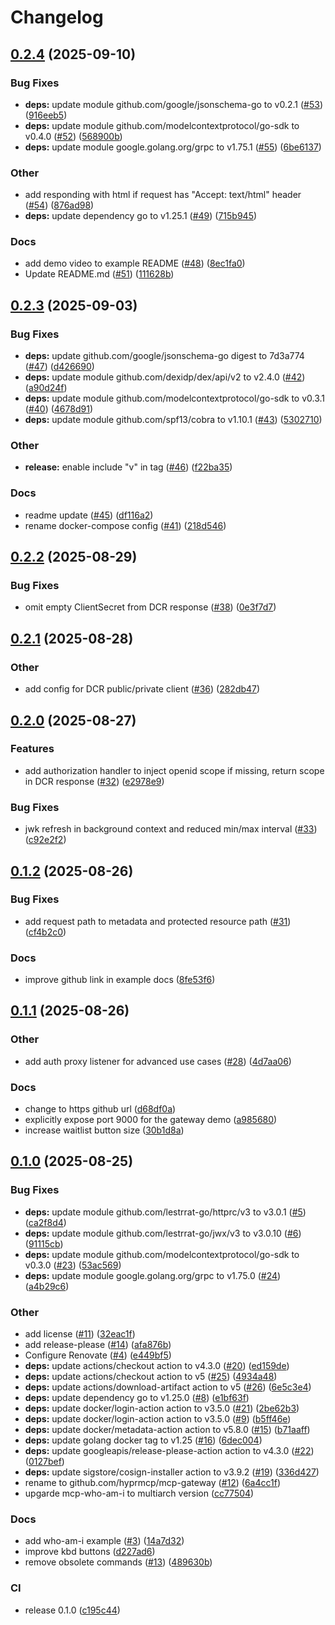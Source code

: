 # Changelog

## [0.2.4](https://github.com/hyprmcp/mcp-gateway/compare/v0.2.3...v0.2.4) (2025-09-10)


### Bug Fixes

* **deps:** update module github.com/google/jsonschema-go to v0.2.1 ([#53](https://github.com/hyprmcp/mcp-gateway/issues/53)) ([916eeb5](https://github.com/hyprmcp/mcp-gateway/commit/916eeb5a4312177c369c3d91c5d0011aa7fba800))
* **deps:** update module github.com/modelcontextprotocol/go-sdk to v0.4.0 ([#52](https://github.com/hyprmcp/mcp-gateway/issues/52)) ([568900b](https://github.com/hyprmcp/mcp-gateway/commit/568900b8829f14cb80e501563ac9c9a5932a4b53))
* **deps:** update module google.golang.org/grpc to v1.75.1 ([#55](https://github.com/hyprmcp/mcp-gateway/issues/55)) ([6be6137](https://github.com/hyprmcp/mcp-gateway/commit/6be6137374e81b473aa77f6d4311ec0056b05b16))


### Other

* add responding with html if request has "Accept: text/html" header ([#54](https://github.com/hyprmcp/mcp-gateway/issues/54)) ([876ad98](https://github.com/hyprmcp/mcp-gateway/commit/876ad98a7fdff6ed042a575ce65eb83faa413a54))
* **deps:** update dependency go to v1.25.1 ([#49](https://github.com/hyprmcp/mcp-gateway/issues/49)) ([715b945](https://github.com/hyprmcp/mcp-gateway/commit/715b945d4ae01ffc86d4420c2e65d0cc5266ef0d))


### Docs

* add demo video to example README ([#48](https://github.com/hyprmcp/mcp-gateway/issues/48)) ([8ec1fa0](https://github.com/hyprmcp/mcp-gateway/commit/8ec1fa08a7b78a99cbea93b8670298c7107ec390))
* Update README.md ([#51](https://github.com/hyprmcp/mcp-gateway/issues/51)) ([111628b](https://github.com/hyprmcp/mcp-gateway/commit/111628b7197b9ddf71dab1cb0cac63f159b9499f))

## [0.2.3](https://github.com/hyprmcp/mcp-gateway/compare/0.2.2...v0.2.3) (2025-09-03)


### Bug Fixes

* **deps:** update github.com/google/jsonschema-go digest to 7d3a774 ([#47](https://github.com/hyprmcp/mcp-gateway/issues/47)) ([d426690](https://github.com/hyprmcp/mcp-gateway/commit/d426690a6528f8ba3837a00e6743712782afd7a3))
* **deps:** update module github.com/dexidp/dex/api/v2 to v2.4.0 ([#42](https://github.com/hyprmcp/mcp-gateway/issues/42)) ([a90d24f](https://github.com/hyprmcp/mcp-gateway/commit/a90d24f2b69a3ac74daa57ea02bbc3840a3b0d73))
* **deps:** update module github.com/modelcontextprotocol/go-sdk to v0.3.1 ([#40](https://github.com/hyprmcp/mcp-gateway/issues/40)) ([4678d91](https://github.com/hyprmcp/mcp-gateway/commit/4678d91a4a36ea63241cdf9c54eb42fa8c9d4ff3))
* **deps:** update module github.com/spf13/cobra to v1.10.1 ([#43](https://github.com/hyprmcp/mcp-gateway/issues/43)) ([5302710](https://github.com/hyprmcp/mcp-gateway/commit/5302710d5237e0ab16c13a3f6e7bef38e0cc6c9c))


### Other

* **release:** enable include "v" in tag ([#46](https://github.com/hyprmcp/mcp-gateway/issues/46)) ([f22ba35](https://github.com/hyprmcp/mcp-gateway/commit/f22ba35de8bd58ff6bbd874afcc7d6be709990d7))


### Docs

* readme update ([#45](https://github.com/hyprmcp/mcp-gateway/issues/45)) ([df116a2](https://github.com/hyprmcp/mcp-gateway/commit/df116a21de12d7892423b4e5141bff90fa9e0839))
* rename docker-compose config ([#41](https://github.com/hyprmcp/mcp-gateway/issues/41)) ([218d546](https://github.com/hyprmcp/mcp-gateway/commit/218d546ade7b756c79c9bd65f6c851d6977794d6))

## [0.2.2](https://github.com/hyprmcp/mcp-gateway/compare/0.2.1...0.2.2) (2025-08-29)


### Bug Fixes

* omit empty ClientSecret from DCR response ([#38](https://github.com/hyprmcp/mcp-gateway/issues/38)) ([0e3f7d7](https://github.com/hyprmcp/mcp-gateway/commit/0e3f7d7f252519d0cc134c00ae269d9555937d53))

## [0.2.1](https://github.com/hyprmcp/mcp-gateway/compare/0.2.0...0.2.1) (2025-08-28)


### Other

* add config for DCR public/private client ([#36](https://github.com/hyprmcp/mcp-gateway/issues/36)) ([282db47](https://github.com/hyprmcp/mcp-gateway/commit/282db47db602f3f48fcf773af29f3bc96a71ef47))

## [0.2.0](https://github.com/hyprmcp/mcp-gateway/compare/0.1.2...0.2.0) (2025-08-27)


### Features

* add authorization handler to inject openid scope if missing, return scope in DCR response ([#32](https://github.com/hyprmcp/mcp-gateway/issues/32)) ([e2978e9](https://github.com/hyprmcp/mcp-gateway/commit/e2978e912bc0c841be15318ad807af8def8e2068))


### Bug Fixes

* jwk refresh in background context and reduced min/max interval ([#33](https://github.com/hyprmcp/mcp-gateway/issues/33)) ([c92e2f2](https://github.com/hyprmcp/mcp-gateway/commit/c92e2f250584cd759e61786081f931f42e1cd450))

## [0.1.2](https://github.com/hyprmcp/mcp-gateway/compare/0.1.1...0.1.2) (2025-08-26)


### Bug Fixes

* add request path to metadata and protected resource path ([#31](https://github.com/hyprmcp/mcp-gateway/issues/31)) ([cf4b2c0](https://github.com/hyprmcp/mcp-gateway/commit/cf4b2c04d7913c6ac66bfd4211b5983e33f3324c))


### Docs

* improve github link in example docs ([8fe53f6](https://github.com/hyprmcp/mcp-gateway/commit/8fe53f6b71072b36fd3d26e0974fee193bba8ab9))

## [0.1.1](https://github.com/hyprmcp/mcp-gateway/compare/0.1.0...0.1.1) (2025-08-26)


### Other

* add auth proxy listener for advanced use cases ([#28](https://github.com/hyprmcp/mcp-gateway/issues/28)) ([4d7aa06](https://github.com/hyprmcp/mcp-gateway/commit/4d7aa06d50ee0f9f2e7d227cd913c3ab79e4b484))


### Docs

* change to https github url ([d68df0a](https://github.com/hyprmcp/mcp-gateway/commit/d68df0a7ff6b4d43da13884bf5263f9ee033112d))
* explicitly expose port 9000 for the gateway demo ([a985680](https://github.com/hyprmcp/mcp-gateway/commit/a98568038da502e9352b8e54098c7b33a9abda00))
* increase waitlist button size ([30b1d8a](https://github.com/hyprmcp/mcp-gateway/commit/30b1d8ad03facd53be21b8fdf254e9a91f80bf07))

## [0.1.0](https://github.com/hyprmcp/mcp-gateway/compare/0.1.0-alpha.6...0.1.0) (2025-08-25)


### Bug Fixes

* **deps:** update module github.com/lestrrat-go/httprc/v3 to v3.0.1 ([#5](https://github.com/hyprmcp/mcp-gateway/issues/5)) ([ca2f8d4](https://github.com/hyprmcp/mcp-gateway/commit/ca2f8d47b7faec572029b86e76f27b7674e63f77))
* **deps:** update module github.com/lestrrat-go/jwx/v3 to v3.0.10 ([#6](https://github.com/hyprmcp/mcp-gateway/issues/6)) ([91115cb](https://github.com/hyprmcp/mcp-gateway/commit/91115cb5c4ded8539b081b4530d850cff96e465c))
* **deps:** update module github.com/modelcontextprotocol/go-sdk to v0.3.0 ([#23](https://github.com/hyprmcp/mcp-gateway/issues/23)) ([53ac569](https://github.com/hyprmcp/mcp-gateway/commit/53ac5693166321d7ac75fed84d7b7dfb1e0cfd3b))
* **deps:** update module google.golang.org/grpc to v1.75.0 ([#24](https://github.com/hyprmcp/mcp-gateway/issues/24)) ([a4b29c6](https://github.com/hyprmcp/mcp-gateway/commit/a4b29c6969f0a398f93ddcd8b9ba9377ad691e7c))


### Other

* add license ([#11](https://github.com/hyprmcp/mcp-gateway/issues/11)) ([32eac1f](https://github.com/hyprmcp/mcp-gateway/commit/32eac1f321cf9c9005f26f349d3620ef1299c872))
* add release-please ([#14](https://github.com/hyprmcp/mcp-gateway/issues/14)) ([afa876b](https://github.com/hyprmcp/mcp-gateway/commit/afa876b6458bf08ae0bd5ac30caf827cd12f3a36))
* Configure Renovate ([#4](https://github.com/hyprmcp/mcp-gateway/issues/4)) ([e449bf5](https://github.com/hyprmcp/mcp-gateway/commit/e449bf5575cc9de5afb07b1d3fa095b2ca28b12a))
* **deps:** update actions/checkout action to v4.3.0 ([#20](https://github.com/hyprmcp/mcp-gateway/issues/20)) ([ed159de](https://github.com/hyprmcp/mcp-gateway/commit/ed159dec779e164a3bde1104cc059ec6f6033282))
* **deps:** update actions/checkout action to v5 ([#25](https://github.com/hyprmcp/mcp-gateway/issues/25)) ([4934a48](https://github.com/hyprmcp/mcp-gateway/commit/4934a48eb4787add1b44ff6f837ebc97414ded54))
* **deps:** update actions/download-artifact action to v5 ([#26](https://github.com/hyprmcp/mcp-gateway/issues/26)) ([6e5c3e4](https://github.com/hyprmcp/mcp-gateway/commit/6e5c3e4e409d5f47556647c792bbb2593ab13853))
* **deps:** update dependency go to v1.25.0 ([#8](https://github.com/hyprmcp/mcp-gateway/issues/8)) ([e1bf63f](https://github.com/hyprmcp/mcp-gateway/commit/e1bf63f5a17850f837b9a87690ecc55020f4a1f3))
* **deps:** update docker/login-action action to v3.5.0 ([#21](https://github.com/hyprmcp/mcp-gateway/issues/21)) ([2be62b3](https://github.com/hyprmcp/mcp-gateway/commit/2be62b345c2543f774404e89d949f7f18bb62cd2))
* **deps:** update docker/login-action action to v3.5.0 ([#9](https://github.com/hyprmcp/mcp-gateway/issues/9)) ([b5ff46e](https://github.com/hyprmcp/mcp-gateway/commit/b5ff46ea5b81ef02b8241cd082699c61777a4838))
* **deps:** update docker/metadata-action action to v5.8.0 ([#15](https://github.com/hyprmcp/mcp-gateway/issues/15)) ([b71aaff](https://github.com/hyprmcp/mcp-gateway/commit/b71aaff61d8106ad09f66e17ae692ef2644d0e89))
* **deps:** update golang docker tag to v1.25 ([#16](https://github.com/hyprmcp/mcp-gateway/issues/16)) ([6dec004](https://github.com/hyprmcp/mcp-gateway/commit/6dec0041667b697a2b62d07b476789626bca57cf))
* **deps:** update googleapis/release-please-action action to v4.3.0 ([#22](https://github.com/hyprmcp/mcp-gateway/issues/22)) ([0127bef](https://github.com/hyprmcp/mcp-gateway/commit/0127bef9fe92ee6a1fe88735b69e80d01432a76e))
* **deps:** update sigstore/cosign-installer action to v3.9.2 ([#19](https://github.com/hyprmcp/mcp-gateway/issues/19)) ([336d427](https://github.com/hyprmcp/mcp-gateway/commit/336d427df8a25ac60e51cd808afbd3db5d9822f9))
* rename to github.com/hyprmcp/mcp-gateway ([#12](https://github.com/hyprmcp/mcp-gateway/issues/12)) ([6a4cc1f](https://github.com/hyprmcp/mcp-gateway/commit/6a4cc1f30537e9d3bab4d981865f99aa34f1ce21))
* upgarde mcp-who-am-i to multiarch version ([cc77504](https://github.com/hyprmcp/mcp-gateway/commit/cc77504b02de1cb27d38f1b1d6a96ad374941ed4))


### Docs

* add who-am-i example ([#3](https://github.com/hyprmcp/mcp-gateway/issues/3)) ([14a7d32](https://github.com/hyprmcp/mcp-gateway/commit/14a7d3245a7549985aadb485da964dc945fd75fe))
* improve kbd buttons ([d227ad6](https://github.com/hyprmcp/mcp-gateway/commit/d227ad60ac1fdf42125ce78019c811af9235a988))
* remove obsolete commands ([#13](https://github.com/hyprmcp/mcp-gateway/issues/13)) ([489630b](https://github.com/hyprmcp/mcp-gateway/commit/489630b21da4b98b4e15f3739f220df1858bb233))


### CI

* release 0.1.0 ([c195c44](https://github.com/hyprmcp/mcp-gateway/commit/c195c44d6d7c4fa7742621955f1c6e711e04c120))
